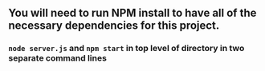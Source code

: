 ## You will need to run NPM install to have all of the necessary dependencies for this project.

### `node server.js` and `npm start` in top level of directory in two separate command lines

